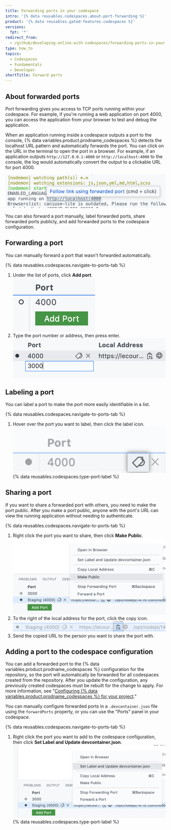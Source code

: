 ```yaml
---
title: Forwarding ports in your codespace
intro: '{% data reusables.codespaces.about-port-forwarding %}'
product: '{% data reusables.gated-features.codespaces %}'
versions:
  fpt: '*'
redirect_from:
  - /github/developing-online-with-codespaces/forwarding-ports-in-your-codespace
type: how_to
topics:
  - Codespaces
  - Fundamentals
  - Developer
shortTitle: Forward ports
---
```


 

## About forwarded ports

Port forwarding gives you access to TCP ports running within your codespace. For example, if you're running a web application on port 4000, you can access the application from your browser to test and debug the application.

When an application running inside a codespace outputs a port to the console, {% data variables.product.prodname_codespaces %} detects the localhost URL pattern and automatically forwards the port. You can click on the URL in the terminal to open the port in a browser. For example, if an application outputs `http://127.0.0.1:4000` or `http://localhost:4000` to the console, the log would automatically convert the output to a clickable URL for port 4000.

![Automatic port forwarding](/assets/images/help/codespaces/automatic-port-forwarding.png)

You can also forward a port manually, label forwarded ports, share forwarded ports publicly, and add forwarded ports to the codespace configuration.

## Forwarding a port

You can manually forward a port that wasn't forwarded automatically.

{% data reusables.codespaces.navigate-to-ports-tab %}
1. Under the list of ports, click **Add port**.
  ![Add port button](/assets/images/help/codespaces/add-port-button.png)
1. Type the port number or address, then press enter.
  ![Text box to type port button](/assets/images/help/codespaces/port-number-text-box.png)

## Labeling a port

You can label a port to make the port more easily identifiable in a list.

{% data reusables.codespaces.navigate-to-ports-tab %}
1. Hover over the port you want to label, then click the label icon.
  ![Label icon for port](/assets/images/help/codespaces/label-icon.png)
{% data reusables.codespaces.type-port-label %}

## Sharing a port

If you want to share a forwarded port with others, you need to make the port public. After you make a port public, anyone with the port's URL can view the running application without needing to authenticate.

{% data reusables.codespaces.navigate-to-ports-tab %}
1. Right click the port you want to share, then click **Make Public**.
  ![Option to make port public in right-click menu](/assets/images/help/codespaces/make-public-option.png)
1. To the right of the local address for the port, click the copy icon.
  ![Copy icon for port URL](/assets/images/help/codespaces/copy-icon-port-url.png)
1. Send the copied URL to the person you want to share the port with.

## Adding a port to the codespace configuration

You can add a forwarded port to the {% data variables.product.prodname_codespaces %} configuration for the repository, so the port will automatically be forwarded for all codespaces created from the repository. After you update the configuration, any previously created codespaces must be rebuilt for the change to apply. For more information, see "[Configuring {% data variables.product.prodname_codespaces %} for your project](/codespaces/setting-up-your-codespace/configuring-codespaces-for-your-project#applying-changes-to-your-configuration)."

You can manually configure forwarded ports in a `.devcontainer.json` file using the `forwardPorts` property, or you can use the "Ports" panel in your codespace.

{% data reusables.codespaces.navigate-to-ports-tab %}
1. Right click the port you want to add to the codespace configuration, then click **Set Label and Update devcontainer.json**.
  ![Option to set label and add port to devcontainer.json in the right-click menu](/assets/images/help/codespaces/update-devcontainer-to-add-port-option.png)
{% data reusables.codespaces.type-port-label %}
